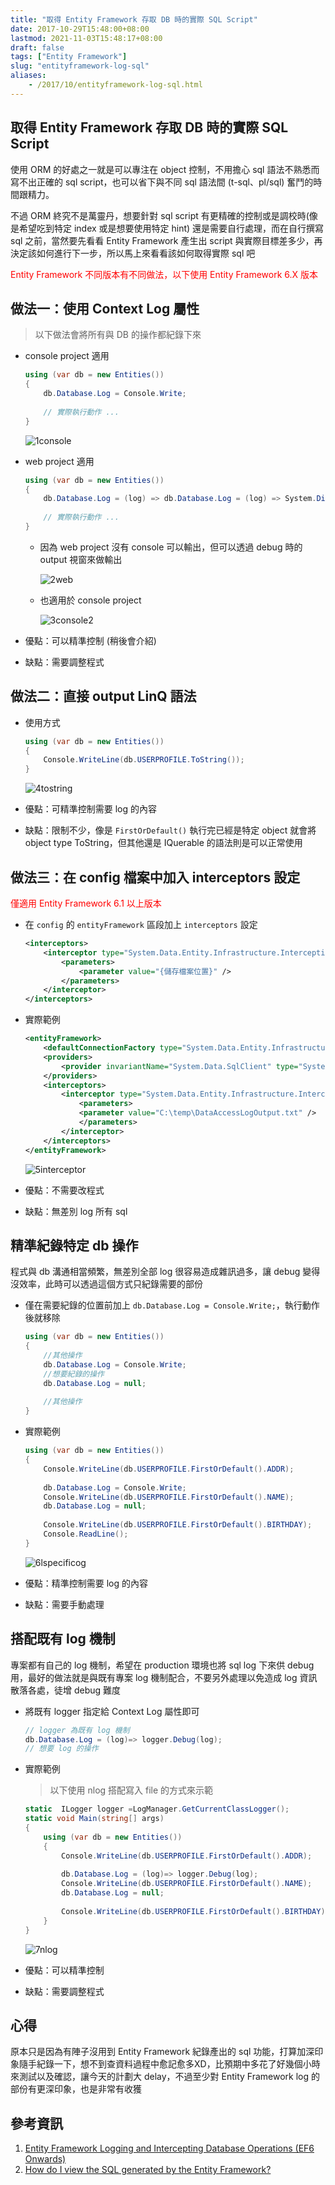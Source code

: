 ```yaml
---
title: "取得 Entity Framework 存取 DB 時的實際 SQL Script"
date: 2017-10-29T15:48:00+08:00
lastmod: 2021-11-03T15:48:17+08:00
draft: false
tags: ["Entity Framework"]
slug: "entityframework-log-sql"
aliases:
    - /2017/10/entityframework-log-sql.html
---
```

## 取得 Entity Framework 存取 DB 時的實際 SQL Script

使用 ORM 的好處之一就是可以專注在 object 控制，不用擔心 sql 語法不熟悉而寫不出正確的 sql script，也可以省下與不同 sql 語法間 (t-sql、pl/sql) 奮鬥的時間跟精力。

不過 ORM 終究不是萬靈丹，想要針對 sql script 有更精確的控制或是調校時(像是希望吃到特定 index 或是想要使用特定 hint) 還是需要自行處理，而在自行撰寫 sql 之前，當然要先看看 Entity Framework 產生出 script 與實際目標差多少，再決定該如何進行下一步，所以馬上來看看該如何取得實際 sql 吧

<span style="color:red">Entity Framework 不同版本有不同做法，以下使用 Entity Framework 6.X 版本</span>

## 做法一：使用 Context Log 屬性

> 以下做法會將所有與 DB 的操作都紀錄下來

* console project 適用

    ```cs
    using (var db = new Entities())
    {
        db.Database.Log = Console.Write;
        
        // 實際執行動作 ...
    }
    ```

    ![1console](https://user-images.githubusercontent.com/3851540/32141591-4d0a0d22-bcbf-11e7-8bcf-fd4d0a3b222f.png)

* web project 適用

    ```cs
    using (var db = new Entities())
    {
        db.Database.Log = (log) => db.Database.Log = (log) => System.Diagnostics.Debug.WriteLine(log);
        
        // 實際執行動作 ...
    }
    ```

  * 因為 web project 沒有 console 可以輸出，但可以透過 debug 時的 output 視窗來做輸出

    ![2web](https://user-images.githubusercontent.com/3851540/32141592-4d3835b2-bcbf-11e7-8c95-471e651c2994.png)

  * 也適用於 console project

    ![3console2](https://user-images.githubusercontent.com/3851540/32141593-4d61feba-bcbf-11e7-82a5-0cefb8c5ee9b.png)

* 優點：可以精準控制 (稍後會介紹)
* 缺點：需要調整程式

## 做法二：直接 output LinQ 語法

* 使用方式

    ```cs
    using (var db = new Entities())
    {
        Console.WriteLine(db.USERPROFILE.ToString());
    }
    ```

    ![4tostring](https://user-images.githubusercontent.com/3851540/32141594-4d895de8-bcbf-11e7-919d-d3ef757b7973.png)

* 優點：可精準控制需要 log 的內容

* 缺點：限制不少，像是 `FirstOrDefault()` 執行完已經是特定 object 就會將 object type ToString，但其他還是 IQuerable 的語法則是可以正常使用

## 做法三：在 config 檔案中加入 interceptors 設定

<span style="color:red">僅適用 Entity Framework 6.1 以上版本</span>

* 在 `config` 的 `entityFramework` 區段加上 `interceptors` 設定

    ```xml
    <interceptors>
        <interceptor type="System.Data.Entity.Infrastructure.Interception.DatabaseLogger, EntityFramework">
            <parameters>
                <parameter value="{儲存檔案位置}" />
            </parameters>
        </interceptor>
    </interceptors>
    ```

* 實際範例

    ```xml
    <entityFramework>
        <defaultConnectionFactory type="System.Data.Entity.Infrastructure.SqlConnectionFactory, EntityFramework" />
        <providers>
            <provider invariantName="System.Data.SqlClient" type="System.Data.Entity.SqlServer.SqlProviderServices, EntityFramework.SqlServer" />
        </providers>
        <interceptors>
            <interceptor type="System.Data.Entity.Infrastructure.Interception.DatabaseLogger, EntityFramework">
                <parameters>
                <parameter value="C:\temp\DataAccessLogOutput.txt" />
                </parameters>
            </interceptor>
        </interceptors>
    </entityFramework>
    ```

    ![5interceptor](https://user-images.githubusercontent.com/3851540/32141595-4db3d4b0-bcbf-11e7-9bee-98eea794ebba.png)

* 優點：不需要改程式
* 缺點：無差別 log 所有 sql

## 精準紀錄特定 db 操作

程式與 db 溝通相當頻繁，無差別全部 log 很容易造成雜訊過多，讓 debug 變得沒效率，此時可以透過這個方式只紀錄需要的部份

* 僅在需要紀錄的位置前加上 `db.Database.Log = Console.Write;`，執行動作後就移除

    ```cs
    using (var db = new Entities())
    {
        //其他操作
        db.Database.Log = Console.Write;
        //想要紀錄的操作
        db.Database.Log = null;
        
        //其他操作
    }
    ```

* 實際範例

    ```cs
    using (var db = new Entities())
    {
        Console.WriteLine(db.USERPROFILE.FirstOrDefault().ADDR);
        
        db.Database.Log = Console.Write;
        Console.WriteLine(db.USERPROFILE.FirstOrDefault().NAME);
        db.Database.Log = null;
        
        Console.WriteLine(db.USERPROFILE.FirstOrDefault().BIRTHDAY);
        Console.ReadLine();
    }
    ```

    ![6lspecificog](https://user-images.githubusercontent.com/3851540/32141596-4ddf050e-bcbf-11e7-8ba1-f887e095d493.png)

* 優點：精準控制需要 log 的內容
* 缺點：需要手動處理

## 搭配既有 log 機制

專案都有自己的 log 機制，希望在 production 環境也將 sql log 下來供 debug 用，最好的做法就是與既有專案 log 機制配合，不要另外處理以免造成 log 資訊散落各處，徒增 debug 難度

* 將既有 logger 指定給 Context Log 屬性即可

    ```cs
    // logger 為既有 log 機制
    db.Database.Log = (log)=> logger.Debug(log);
    // 想要 log 的操作
    ```

* 實際範例

    > 以下使用 nlog 搭配寫入 file 的方式來示範

    ```cs
    static  ILogger logger =LogManager.GetCurrentClassLogger();
    static void Main(string[] args)
    {
        using (var db = new Entities())
        {
            Console.WriteLine(db.USERPROFILE.FirstOrDefault().ADDR);
            
            db.Database.Log = (log)=> logger.Debug(log);
            Console.WriteLine(db.USERPROFILE.FirstOrDefault().NAME);
            db.Database.Log = null;
            
            Console.WriteLine(db.USERPROFILE.FirstOrDefault().BIRTHDAY);
        }
    }
    ```

    ![7nlog](https://user-images.githubusercontent.com/3851540/32141597-4e0a2f7c-bcbf-11e7-8975-2d038b740779.png)

* 優點：可以精準控制
* 缺點：需要調整程式

## 心得

原本只是因為有陣子沒用到 Entity Framework 紀錄產出的 sql 功能，打算加深印象隨手紀錄一下，想不到查資料過程中愈記愈多XD，比預期中多花了好幾個小時來測試以及確認，讓今天的計劃大 delay，不過至少對 Entity Framework log 的部份有更深印象，也是非常有收獲

## 參考資訊

1. [Entity Framework Logging and Intercepting Database Operations (EF6 Onwards)](https://msdn.microsoft.com/en-us/library/dn469464%28v=vs.113529.aspx)
2. [How do I view the SQL generated by the Entity Framework?](https://stackoverflow.com/questions/1412863/how-do-i-view-the-sql-generated-by-the-entity-framework)

